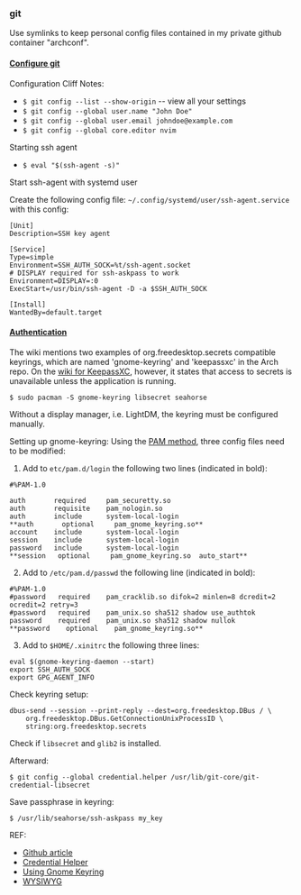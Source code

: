 ### git

Use symlinks to keep personal config files contained in my private github container "archconf".

#### [Configure git](https://git-scm.com/book/en/v2/Getting-Started-First-Time-Git-Setup)

Configuration Cliff Notes:

- `$ git config --list --show-origin` -- view all your settings
- `$ git config --global user.name "John Doe"` 
- `$ git config --global user.email johndoe@example.com`
- `$ git config --global core.editor nvim`

Starting ssh agent

- `$ eval "$(ssh-agent -s)"`

Start ssh-agent with systemd user

Create the following config file: `~/.config/systemd/user/ssh-agent.service` with this config: 

```
[Unit]
Description=SSH key agent

[Service]
Type=simple
Environment=SSH_AUTH_SOCK=%t/ssh-agent.socket
# DISPLAY required for ssh-askpass to work
Environment=DISPLAY=:0
ExecStart=/usr/bin/ssh-agent -D -a $SSH_AUTH_SOCK

[Install]
WantedBy=default.target
```

#### [Authentication](https://wiki.archlinux.org/title/Git#Using_git-credential-libsecret_as_credential-helper)

The wiki mentions two examples of org.freedesktop.secrets compatible keyrings, which are named 'gnome-keyring' and 'keepassxc' in the Arch repo. On the [wiki for KeepassXC](https://wiki.archlinux.org/title/KeePass#Secret_Service), however, it states that access to secrets is unavailable unless the application is running.

```
$ sudo pacman -S gnome-keyring libsecret seahorse
```

Without a display manager, i.e. LightDM, the keyring must be configured manually. 

Setting up gnome-keyring: Using the [PAM method](https://wiki.archlinux.org/title/GNOME/Keyring), three config files need to be modified:

1. Add to `etc/pam.d/login` the following two lines (indicated in bold):

```
#%PAM-1.0

auth       required     pam_securetty.so
auth       requisite    pam_nologin.so
auth       include      system-local-login
**auth       optional     pam_gnome_keyring.so**
account    include      system-local-login
session    include      system-local-login
password   include      system-local-login
**session	optional	 pam_gnome_keyring.so  auto_start**
```

2. Add to `/etc/pam.d/passwd` the following line (indicated in bold):

```
#%PAM-1.0
#password	required	pam_cracklib.so difok=2 minlen=8 dcredit=2 ocredit=2 retry=3
#password	required	pam_unix.so sha512 shadow use_authtok
password	required	pam_unix.so sha512 shadow nullok
**password    optional    pam_gnome_keyring.so**
```

3. Add to `$HOME/.xinitrc` the following three lines:

```
eval $(gnome-keyring-daemon --start)
export SSH_AUTH_SOCK
export GPG_AGENT_INFO
```

Check keyring setup:

```
dbus-send --session --print-reply --dest=org.freedesktop.DBus / \
    org.freedesktop.DBus.GetConnectionUnixProcessID \
    string:org.freedesktop.secrets
```

Check if `libsecret` and `glib2` is installed. 

Afterward: 

`$ git config --global credential.helper /usr/lib/git-core/git-credential-libsecret`

Save passphrase in keyring: 

`$ /usr/lib/seahorse/ssh-askpass my_key`

REF: 

- [Github article](https://docs.github.com/en/github/authenticating-to-github/connecting-to-github-with-ssh)
- [Credential Helper](https://wiki.archlinux.org/title/Git#Using_git-credential-libsecret_as_credential-helper)
- [Using Gnome Keyring](https://web.archive.org/web/20160326164641/https://gentoo-wiki.info/HOWTO_Use_gnome-keyring_to_store_SSH_passphrases)
- [WYSIWYG](https://www.youtube.com/watch?v=VcbtPW2FUj0)
